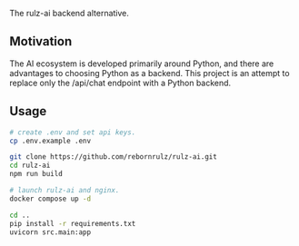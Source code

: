 The rulz-ai backend alternative.

## Motivation

The AI ecosystem is developed primarily around Python, and there are advantages to choosing Python as a backend.
This project is an attempt to replace only the /api/chat endpoint with a Python backend.

## Usage

```bash
# create .env and set api keys.
cp .env.example .env
```

```bash
git clone https://github.com/rebornrulz/rulz-ai.git
cd rulz-ai
npm run build

# launch rulz-ai and nginx.
docker compose up -d
```

```bash
cd ..
pip install -r requirements.txt
uvicorn src.main:app
```
